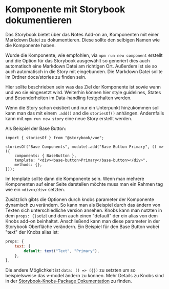 # Komponente mit Storybook dokumentieren

Das Storybook bietet über das Notes Add-on an, Komponenten mit einer Markdown Datei zu dokumentieren. Diese sollte den selbigen Namen wie die Komponente haben.

Wurde die Komponente, wie empfohlen, via `npm run new component` erstellt und die Option für das Storybook ausgewählt so generiert dies auch automatisch eine Markdown Datei am richtigen Ort. Außerdem ist sie so auch automatisch in die Story mit eingebunden. Die Markdown Datei sollte im Ordner docs/stories zu finden sein.

Hier sollte beschrieben sein was das Ziel der Komponente ist sowie wann und wo sie eingesetzt wird. Weiterhin können hier style guidelines, States und Besonderheiten im Data-handling festgehalten werden.

Wenn die Story schon existiert und nur ein Unterpunkt hinzukommen soll kann man das mit einem `.add()` and die `storiesOf()` anhängen. Andernfalls kann mit `npm run new story` eine neue Story erstellt werden.

Als Beispiel der Base Button:

```javascript{3-7}
import { storiesOf } from "@storybook/vue";

storiesOf("Base Components", module).add("Base Button Primary", () => ({
	components: { BaseButton },
	template: "<div><base-button>Primary</base-button></div>",
	methods: {},
}));
```

Im template sollte dann die Komponente sein. Wenn man mehrere Komponenten auf einer Seite darstellen möchte muss man ein Rahmen tag wie ein `<div></div>` setzten.

Zusätzlich gibts die Optionen durch knobs parameter der Komponente dynamisch zu verändern. So kann man als Beispiel durch das ändern von Texten sich unterschiedliche version ansehen. Knobs kann man nutzten in dem `props: {}`setzt und dem auch einen "default" der ein alias von dem Knobs add-on beinhaltet. Anschließend kann man diese parameter in der Storybook Oberfläche verändern. Ein Beispiel für den Base Button wobei "text" der Knobs alias ist:

```javascript
props: {
	text: {
		default: text("Text", "Primary"),
	},
},
```

Die andere Möglichkeit ist `data: () => ({})` zu setzten um so beispielsweise das v-model ändern zu können. Mehr Details zu Knobs sind in der [Storybook-Knobs-Package Dokumentation](https://www.npmjs.com/package/@storybook/addon-knobs) zu finden.
